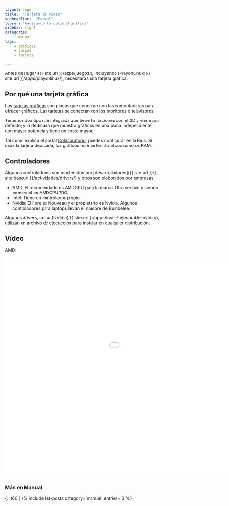 ```yaml
---
layout: page
title:  "Tarjeta de vídeo"
subheadline:  "Manual"
teaser: "Revisando la calidad gráfica"
sidebar: right
categories:
    - manual
tags:
    - graficos
    - juegos
    - tarjeta

---
```


Antes de [jugar]({{ site.url }}/apps/juegos/), incluyendo [PlayonLinux]({{ site.url }}/apps/playonlinux/), necesitarás una tarjeta gráfica.

## Por qué una tarjeta gráfica

Las [tarjetas gráficas](https://es.wikipedia.org/wiki/Tarjeta_gr%C3%A1fica) son placas que conectan con las computadoras para ofrecer gráficos. Las tarjetas se conectan con los monitores o televisores

Tenemos dos tipos: la integrada que tiene limitaciones con el 3D y viene por defecto; y la dedicada que muestra gŕaficos en una placa independiente, con mayor potencia y tiene un coste mayor.

Tal como explica el portal [Colaboratorio](https://colaboratorio.net/juan/colaboratorio/2017/tarjeta-grafica-comprar-gnulinux/), puedes configurar en la Bios. Si usas la tarjeta dedicada, los gráficos no interferirán al consumo de RAM.

## Controladores
Algunos controladores son mantenidos por [desarrolladores]({{ site.url }}{{ site.baseurl }}/actividades/drivers/) y otros son elaborados por empresas.

* AMD: El recomendado es AMDGPU para la marca. Otra versión y siendo comercial es AMDGPUPRO.
* Intel: Tiene un controlador propio
* Nvidia: El libre es Nouveau y el propietario es Nvidia. Algunos controladores para laptops llevan el nombre de Bumbelee.

Algunos drivers, como [NVidia]({{ site.url }}/apps/install-ejecutable-nvidia/), utilizan un archivo de ejecucción para instalar en cualquier distribución.

## Vídeo
AMD:
<div class="flex-video">
        <iframe width="1280" height="720" src="//www.youtube.com/embed/sHoC9nZNcS0" frameborder="0" allowfullscreen></iframe>
</div>

### Más en Manual
{: .t60 }
{% include list-posts category='manual' entries='3'%}
